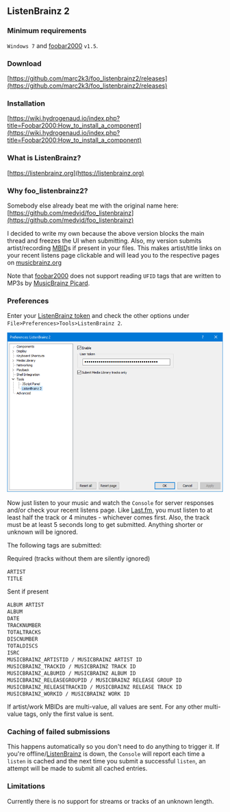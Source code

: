 ## ListenBrainz 2

### Minimum requirements

`Windows 7` and [foobar2000](https://foobar2000.org) `v1.5`.

### Download
[https://github.com/marc2k3/foo_listenbrainz2/releases](https://github.com/marc2k3/foo_listenbrainz2/releases)

### Installation

[https://wiki.hydrogenaud.io/index.php?title=Foobar2000:How_to_install_a_component](https://wiki.hydrogenaud.io/index.php?title=Foobar2000:How_to_install_a_component)

### What is ListenBrainz?

[https://listenbrainz.org](https://listenbrainz.org)

### Why foo_listenbrainz2?

Somebody else already beat me with the original name here: [https://github.com/medvid/foo_listenbrainz](https://github.com/medvid/foo_listenbrainz)

I decided to write my own because the above version blocks the main thread and freezes the UI when submitting. Also, my version submits artist/recording [MBID](https://musicbrainz.org/doc/MusicBrainz_Identifier)s if present in your files. This makes artist/title links on your recent listens page clickable and will lead you to the respective pages on [musicbrainz.org](https://musicbrainz.org)

Note that [foobar2000](https://foobar2000.org) does not support reading `UFID` tags that are written to MP3s by [MusicBrainz Picard](https://picard.musicbrainz.org/).

### Preferences

Enter your [ListenBrainz token](https://listenbrainz.org/profile) and check the other options under `File>Preferences>Tools>ListenBrainz 2`.

![Preferences](preferences.png)

Now just listen to your music and watch the `Console` for server responses and/or check your recent listens page. Like [Last.fm](https://last.fm), you must listen to at least half the track or 4 minutes - whichever comes first. Also, the track must be at least 5 seconds long to get submitted. Anything shorter or unknown will be ignored.

The following tags are submitted:

Required (tracks without them are silently ignored)
```
ARTIST
TITLE
```

Sent if present
```
ALBUM ARTIST
ALBUM
DATE
TRACKNUMBER
TOTALTRACKS
DISCNUMBER
TOTALDISCS
ISRC
MUSICBRAINZ_ARTISTID / MUSICBRAINZ ARTIST ID
MUSICBRAINZ_TRACKID / MUSICBRAINZ TRACK ID
MUSICBRAINZ_ALBUMID / MUSICBRAINZ ALBUM ID
MUSICBRAINZ_RELEASEGROUPID / MUSICBRAINZ RELEASE GROUP ID
MUSICBRAINZ_RELEASETRACKID / MUSICBRAINZ RELEASE TRACK ID
MUSICBRAINZ_WORKID / MUSICBRAINZ WORK ID
```

If artist/work MBIDs are multi-value, all values are sent. For any other multi-value tags, only the first value is sent.

### Caching of failed submissions

This happens automatically so you don't need to do anything to trigger it. If you're offline/[ListenBrainz](https://listenbrainz.org) is down, the `Console` will report each time a `listen` is cached and the next time you submit a successful `listen`, an attempt will be made to submit all cached entries.

### Limitations

Currently there is no support for streams or tracks of an unknown length.
